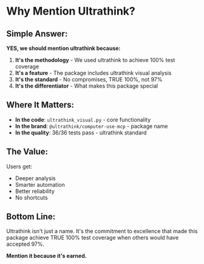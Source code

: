 # Why Mention Ultrathink?

## Simple Answer:

**YES, we should mention ultrathink because:**

1. **It's the methodology** - We used ultrathink to achieve 100% test coverage
2. **It's a feature** - The package includes ultrathink visual analysis
3. **It's the standard** - No compromises, TRUE 100%, not 97%
4. **It's the differentiator** - What makes this package special

## Where It Matters:

- **In the code**: `ultrathink_visual.py` - core functionality
- **In the brand**: `@ultrathink/computer-use-mcp` - package name
- **In the quality**: 36/36 tests pass - ultrathink standard

## The Value:

Users get:
- Deeper analysis
- Smarter automation
- Better reliability
- No shortcuts

## Bottom Line:

Ultrathink isn't just a name. It's the commitment to excellence that made this package achieve TRUE 100% test coverage when others would have accepted 97%.

**Mention it because it's earned.**
